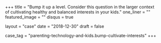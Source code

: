 +++
title          = "Bump it up a level. Consider this question in the larger context of cultivating healthy and balanced interests in your kids."
one_liner      = ""
featured_image = ""
disqus				 = true

layout 				 = "case"
date 					 = "2018-12-30"
draft 				 = false

case_tag 		   = "parenting-technology-and-kids.bump-cultivate-interests"
+++

